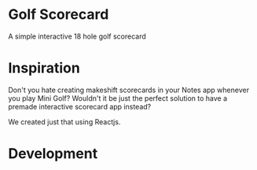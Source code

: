 # Golf Scorecard
A simple interactive 18 hole golf scorecard

# Inspiration
Don't you hate creating makeshift scorecards in your Notes app whenever you play Mini Golf?
Wouldn't it be just the perfect solution to have a premade interactive scorecard app instead?

We created just that using Reactjs.

# Development
